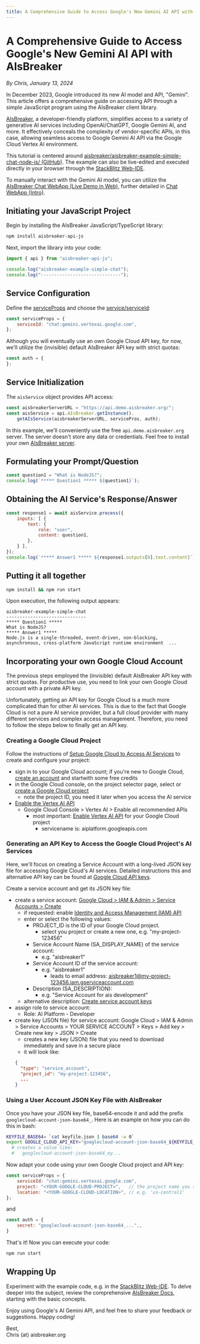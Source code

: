 ```yaml
---
title: A Comprehensive Guide to Access Google's New Gemini AI API with AIsBreaker
---
```


# A Comprehensive Guide to Access Google's New Gemini AI API with AIsBreaker
_By Chris, January 13, 2024_

In December 2023, Google introduced its new AI model and API, "Gemini". This article offers a comprehensive guide on accessing API through a simple JavaScript program using the AIsBreaker client library.

[AIsBreaker](https://aisbreaker.org/), a developer-friendly platform, simplifies access to a variety of generative AI services including OpenAI/ChatGPT, Google Gemini AI, and more. It effectively conceals the complexity of vendor-specific APIs, in this case, allowing seamless access to Google Gemini AI API via the Google Cloud Vertex AI environment.

This tutorial is centered around [aisbreaker/aisbreaker-example-simple-chat-node-js/ (GitHub)](https://github.com/aisbreaker/aisbreaker-example-simple-chat-node-js/). The example can also be live-edited and executed directly in your browser through the [StackBlitz Web-IDE](https://stackblitz.com/github/aisbreaker/aisbreaker-example-simple-chat-node-js?title=AIsBreaker+Example+Simple+Chat-node-js&file=aisbreaker-simple-chat.js&startScript=install,start).

To manually interact with the Gemini AI model, you can utilize the [AIsBreaker Chat WebApp (Live Demo in Web)](https://demo.aisbreaker.org/), further detailed in [Chat WebApp (Intro)](/docs/demo-chat-webapp-intro).


## Initiating your JavaScript Project
Begin by installing the AIsBreaker JavaScript/TypeScript library:
```bash
npm install aisbreaker-api-js
```

Next, import the library into your code:
```JavaScript
import { api } from "aisbreaker-api-js";

console.log("aisbreaker-example-simple-chat");
console.log("------------------------------");
```

## Service Configuration
Define the [serviceProps](/docs/service-properties) and choose the [service/serviceId](/docs/serviceId):
```JavaScript
const serviceProps = {
    serviceId: "chat:gemini.vertexai.google.com",
};
```

Although you will eventually use an own Google Cloud API key, for now, we'll utilize the (invisible) default AIsBreaker API key with strict quotas:
```JavaScript
const auth = {
};
```

## Service Initialization
The `aisService` object provides API access:
```JavaScript
const aisbreakerServerURL = "https://api.demo.aisbreaker.org/";
const aisService = api.AIsBreaker.getInstance().
    getAIsService(aisbreakerServerURL, servicePros, auth);
```

In this example, we'll conveniently use the free `api.demo.aisbreaker.org` server. The server doesn't store any data or credentials. Feel free to install your own [AIsBreaker server](/docs/aisbreaker-server).

## Formulating your Prompt/Question
```JavaScript
const question1 = "What is NodeJS?";
console.log(`***** Question1 ***** ${question1}`);
```

## Obtaining the AI Service's Response/Answer
```JavaScript
const response1 = await aisService.process({
    inputs: [ {
        text: {
            role: "user",
            content: question1,
        },
    } ],
});
console.log(`***** Answer1 ***** ${response1.outputs[0].text.content}`);
```

## Putting it all together
```bash
npm install && npm run start
```

Upon execution, the following output appears:
```
aisbreaker-example-simple-chat
------------------------------
***** Question1 *****
What is NodeJS?
***** Answer1 *****
Node.js is a single-threaded, event-driven, non-blocking, asynchronous, cross-platform JavaScript runtime environment  ...
```

## Incorporating your own Google Cloud Account
The previous steps employed the (invisible) default AIsBreaker API key with strict quotas. For productive use, you need to link your own Google Cloud account with a private API key.

Unfortunately, getting an API key for Google Cloud is a much more complicated than for other AI services. This is due to the fact that Google Cloud is not a pure AI service provider, but a full cloud provider with many different services and complex access management. Therefore, you need to follow the steps below to finally get an API key.

### Creating a Google Cloud Project
Follow the instructions of [Setup Google Cloud to Access AI Services](/docs/ai-service-details/google-cloud-ai-setup) to create and configure your project:
- sign in to your Google Cloud account; if you're new to Google Cloud, [create an account](https://console.cloud.google.com/freetrial) and startwith some free credits
- in the Google Cloud console, on the project selector page, select or [create a Google Cloud project](https://cloud.google.com/resource-manager/docs/creating-managing-projects)
  - note the project ID, you need it later when you access the AI service
- [Enable the Vertex AI API](https://console.cloud.google.com/flows/enableapi?apiid=aiplatform.googleapis.com)
  - Google Cloud Console > Vertex AI > Enable all recommended APIs
    - most important: [Enable Vertex AI API](https://console.cloud.google.com/marketplace/product/google/aiplatform.googleapis.com) for your Google Cloud project
      - servicename is: aiplatform.googleapis.com 

### Generating an API Key to Access the Google Cloud Project's AI Services
Here, we'll focus on creating a Service Account with a long-lived JSON key file for accessing Google Cloud's AI services. Detailed instructions this and alternative API key can be found at [Google Cloud API keys](/docs/ai-service-details/google-cloud-api-keys).

Create a service account and get its JSON key file:
- create a service account: [Google Cloud > IAM & Admin > Service Accounts > Create](
  https://console.cloud.google.com/projectselector2/iam-admin/serviceaccounts/create?walkthrough_id=iam--create-service-account)
  - if requested: enable [Identity and Access Management (IAM) API](https://console.cloud.google.com/apis/enableflow?apiid=iam.googleapis.com)
  - enter or select the following values:
    - PROJECT_ID is the ID of your Google Cloud project.
      - select you project or create a new one, e.g. "my-project-123456"
    - Service Account Name (SA_DISPLAY_NAME) of the service account:
      - e.g. "aisbreaker1"
    - Service Account ID of the service account:
        - e.g. "aisbreaker1"
          - leads to email address: aisbreaker1@my-project-123456.iam.gserviceaccount.com
    - Description (SA_DESCRIPTION):
      - e.g. "Service Account for ais development"
  - alternative description: [Create service account keys](https://cloud.google.com/iam/docs/keys-create-delete#creating)
- assign role to service account:
  - Role: AI Platform - Developer
- create key (JSON file) for service account:
  Google Cloud > IAM & Admin > Service Accounts > YOUR SERVICE ACCOUNT > Keys > Add key > Create new key > JSON > Create
  - creates a new key (JSON) file that you need to download immediately and save in a secure place
  - it will look like:
  ```JSON
  {
    "type": "service_account",
    "project_id": "my-project-123456",
    ...
  }
  ```

### Using a User Account JSON Key File with AIsBreaker
Once you have your JSON key file, base64-encode it and add the prefix `googlecloud-account-json-base64_`. Here is an example on how you can do this in bash:
```bash
KEYFILE_BASE64= `cat keyfile.json | base64 -w 0`
export GOOGLE_CLOUD_API_KEY="googlecloud-account-json-base64_${KEYFILE_BASE64}"
  # creates a value like:
  #   googlecloud-account-json-base64_ey...
```

Now adapt your code using your own Google Cloud project and API key:
```JavaScript
const serviceProps = {
    serviceId: "chat:gemini.vertexai.google.com",
    project: "<YOUR-GOOGLE-CLOUD-PROJECT>",   // the project name you set in the Google Cloud Console
    location: "<YOUR-GOOGLE-CLOUD-LOCATION>", // e.g. 'us-central1'
};
```
and
```JavaScript
const auth = {
    secret: "googlecloud-account-json-base64_...",,
}
```


That's it! Now you can execute your code:
```bash
npm run start
```

## Wrapping Up
Experiment with the example code, e.g. in the [StackBlitz Web-IDE](https://stackblitz.com/github/aisbreaker/aisbreaker-example-simple-chat-node-js?title=AIsBreaker+Example+Simple+Chat-node-js&file=aisbreaker-simple-chat.js&startScript=install,start). To delve deeper into the subject, review the comprehensive [AIsBreaker Docs](/docs/), starting with the basic concepts.

Enjoy using Google's AI Gemini API, and feel free to share your feedback or suggestions. Happy coding!

Best,  
Chris (at) aisbreaker.org
